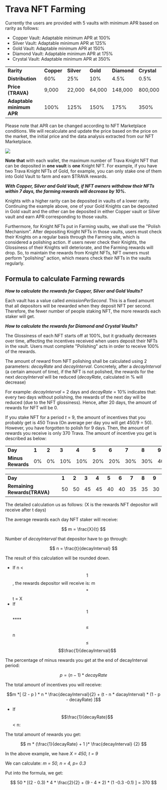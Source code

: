 # Trava NFT Farming

Currently the users are provided with 5 vaults with minimum APR based on rarity as follows:

* Copper Vault: Adaptable minimum APR at 100%
* Silver Vault: Adaptable minimum APR at 125%
* Gold Vault: Adaptable minimum APR at 150%
* Diamond Vault: Adaptable minimum APR at 175%
* Crystal Vault: Adaptable minimum APR at 350%

|                             |            |            |          |             |             |
| --------------------------- | ---------- | ---------- | -------- | ----------- | ----------- |
| **Rarity**                  | **Copper** | **Silver** | **Gold** | **Diamond** | **Crystal** |
| **Distribution**            | 60%        | 25%        | 10%      | 4.5%        | 0.5%        |
| **Price (TRAVA)**           | 9,000      | 22,000     | 64,000   | 148,000     | 800,000     |
|   **Adaptable minimum APR** | 100%       | 125%       | 150%     | 175%        | 350%        |

Please note that APR can be changed according to NFT Marketplace conditions. We will recalculate and update the price based on the price on the market, the initial price and the data analysis extracted from our NFT Marketplace.

![](broken-reference)

**Note that** with each wallet, the maximum number of Trava Knight NFT that can be deposited in **one vault** is **one** Knight NFT. For example, if you have two Trava Knight NFTs of Gold, for example, you can only stake one of them into Gold Vault to farm and earn $TRAVA rewards.

_**With Copper, Silver and Gold Vault, if NFT owners withdraw their NFTs within 7 days, the farming rewards will decrease by 10%.**_

Knights with a higher rarity can be deposited in vaults of a lower rarity. Continuing the example above, one of your Gold Knights can be deposited in Gold vault and the other can be deposited in either Copper vault or Silver vault and earn APR corresponding to those vaults.

Furthermore, for Knight NFTs put in Farming vaults, we shall use the "Polish Mechanism”. After depositing Knight NFTs in those vaults, users must check their Knights on a regular basis through the Farming site, which is considered a polishing action. If users never check their Knights, the Glossiness of their Knights will deteriorate, and the Farming rewards will drop. So, to maintain the rewards from Knight NFTs, NFT owners must perform "polishing" action, which means check their NFTs in the vaults regularly.

## **Formula to calculate Farming rewards**

_**How to calculate the rewards for Copper, Silver and Gold Vaults?**_

Each vault has a value called _emissionPerSecond_. This is a fixed amount that all depositors will be rewarded when they deposit NFT per second. Therefore, the fewer number of people staking NFT, the more rewards each staker will get.

_**How to calculate the rewards for Diamond and Crystal Vaults?**_

The Glossiness of each NFT starts off at 100%, but it gradually decreases over time, affecting the incentives received when users deposit their NFTs in the vault. Users must complete "Polishing" acts in order to receive 100% of the rewards.

The amount of reward from NFT polishing shall be calculated using 2 parameters: _decayRate_ and _decayInterval_. Concretely, after a _decayInterval_ (a certain amount of time), if the NFT is not polished, the rewards for the next _decayInterval_ will be reduced (_decayRate_, calculated in % will decrease)

For example: _decayInterval_ = 2 days and _decayRate_ = 10% indicates that: every two days without polishing, the rewards of the next day will be reduced (due to the NFT glossiness). Hence, after 20 days, the amount of rewards for NFT will be 0.

If you stake NFT for a period _t_ = 9, the amount of incentives that you probably get is 450 Trava (On average per day you will get 450/9 = 50). However, you have forgotten to polish for 9 days. Then, the amount of rewards you receive is only 370 Trava. The amount of incentive you get is described as below:

|                   |       |       |       |       |       |       |       |       |       |
| ----------------- | ----- | ----- | ----- | ----- | ----- | ----- | ----- | ----- | ----- |
| **Day**           | **1** | **2** | **3** | **4** | **5** | **6** | **7** | **8** | **9** |
| **Minus Rewards** | 0%    | 0%    | 10%   | 10%   | 20%   | 20%   | 30%   | 30%   | 40%   |

|                              |       |       |       |       |       |       |       |       |       |
| ---------------------------- | ----- | ----- | ----- | ----- | ----- | ----- | ----- | ----- | ----- |
| **Day**                      | **1** | **2** | **3** | **4** | **5** | **6** | **7** | **8** | **9** |
| **Remaining Rewards(TRAVA)** | 50    | 50    | 45    | 45    | 40    | 40    | 35    | 35    | 30    |

The detailed calculation us as follows: (X is the rewards NFT depositor will receive after t days)

The average rewards each day NFT staker will receive:

$$
m = \frac{X}{t}
$$

Number of _decayInterval_ that depositor have to go through:

$$
n = \frac{t}{decayInterval}
$$

The result of this calculation will be rounded down.

* If n < $$1$$ , the rewards depositor will receive is: m $$*$$ t = X
* If $$1$$ **** $$\le$$ n $$\le$$ $$\frac{1}{decayInterval}$$

The percentage of minus rewards you get at the end of decayInterval period:

$$
p = ( n -  1)  *decayRate
$$

The total amount of incentives you will receive:

$$m  *[  (2 - p ) * n  *  \frac{decayInterval}{2} + (t - n * dacayInterval) *  (1 - p - decayRate) ]$$

* If $$\frac{1}{decayRate}$$< n:

The total amount of rewards you get:

$$
m * (\frac{1}{decayRate} + 1 )* \frac{decayInterval} {2}
$$

In the above example, we have _X = 450, t = 9_

We can calculate: _m = 50, n = 4, p= 0.3_

Put into the formula, we get:

$$
50 * [(2 - 0.3) * 4 * \frac{2}{2} + (9 - 4 * 2) * (1 -0.3 -0.1) ] = 370
$$
